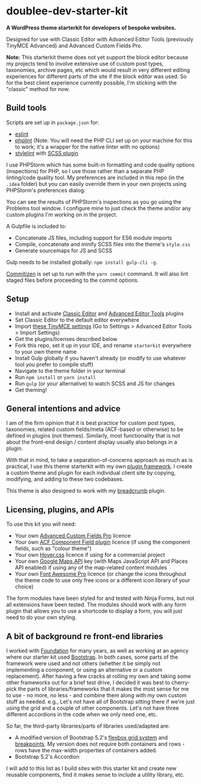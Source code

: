 # doublee-dev-starter-kit

**A WordPress theme starterkit for developers of bespoke websites.**

Designed for use with Classic Editor with Advanced Editor Tools (previously TinyMCE Advanced) and Advanced Custom Fields Pro.

**Note:** This starterkit theme does not yet support the block editor because my projects tend to involve extensive use of
custom post types, taxonomies, archive pages, etc which would result in very different editing experiences for
different parts of the site if the block editor was used. So for the best client experience currently possible,
I'm sticking with the "classic" method for now.

## Build tools 

Scripts are set up in `package.json` for:

- [eslint](https://eslint.org)
- [phplint](https://www.npmjs.com/package/phplint) (Note: You will need the PHP CLI set up on your machine for this to
  work; it's a wrapper for the native linter with no options)
- [stylelint](https://stylelint.io/) with [SCSS plugin](https://www.npmjs.com/package/stylelint-scss)

I use PHPStorm which has some built-in formatting and code quality options (inspections) for PHP, so I use those rather
than a separate PHP linting/code quality tool. My preferences are included in this repo (in the `.idea` folder) but you
can easily override them in your own projects using PHPStorm's preferences dialog.

You can see the results of PHPStorm's inspections as you go using the Problems tool window. I configure mine to just
check the theme and/or any custom plugins I'm working on in the project.

A Gulpfile is included to:

- Concatenate JS files, including support for ES6 module imports
- Compile, concatenate and minify SCSS files into the theme's `style.css`
- Generate sourcemaps for JS and SCSS

Gulp needs to be installed globally: `npm install gulp-cli -g`.

[Commitizen](https://github.com/commitizen/cz-cli) is set up to run with the `yarn commit` command.
It will also lint staged files before proceeding to the commit options.

## Setup

- Install and activate [Classic Editor](https://wordpress.org/plugins/classic-editor/) and [Advanced Editor Tools](https://wordpress.org/plugins/tinymce-advanced/) plugins
- Set Classic Editor to the default editor everywhere
- Import [these TinyMCE settings](setup/tinymce-settings.json) (Go to Settings > Advanced Editor Tools > Import Settings)
- Get the plugins/licenses described below
- Fork this repo, set it up in your IDE, and rename `starterkit` everywhere to your own theme name
- Install Gulp globally if you haven't already (or modify to use whatever tool you prefer to compile stuff)
- Navigate to the theme folder in your terminal
- Run `npm install` or `yarn install`
- Run `gulp` (or your alternative) to watch SCSS and JS for changes
- Get theming!

## General intentions and advice

I am of the firm opinion that it is best practice for custom post types, taxonomies, related custom fields/meta (ACF-based or otherwise) to be defined in plugins (not themes). Similarly, most functionality that is not about the front-end design / content display usually also belongs in a plugin.

With that in mind, to take a separation-of-concerns approach as much as is practical, I use this theme starterkit with my own [plugin framework](https://github.com/doubleedesign/doublee-plugin-framework). I create a custom theme and plugin for each individual client site by copying, modifying, and adding to these two codebases.

This theme is also designed to work with my [breadcrumb](https://github.com/doubleedesign/breadcrumbs-doublee) plugin.

## Licensing, plugins, and APIs

To use this kit you will need:
- Your own [Advanced Custom Fields Pro](https://www.advancedcustomfields.com/pro/) licence
- Your own [ACF Component Field plugin](https://acf-component-field.gummi.io/) licence (if using the component fields, such as "colour theme")
- Your own [Hover.css](https://ianlunn.github.io/Hover/) licence if using for a commercial project
- Your own [Google Maps API](https://developers.google.com/maps/documentation/javascript/get-api-key) key (with Maps JavaScript API and Places API enabled) if using any of the map-related content modules
- Your own [Font Awesome Pro](https://fontawesome.com/) licence (or change the icons throughout the theme code to use only free icons or a different icon library of your choice)

The form modules have been styled for and tested with Ninja Forms, but not all extensions have been tested. The modules should work with any form plugin that allows you to use a shortcode to display a form, you will just need to do your own styling.

## A bit of background re front-end libraries

I worked with [Foundation](https://get.foundation/) for many years, as well as working at an agency where our starter
kit
used [Bootstrap](https://getbootstrap.com/). In both cases, some parts of the framework were used and not others
(whether it be simply not implementing a component, or using an alternative or a custom replacement).
After having a few cracks at rolling my own and taking some other frameworks out for a brief test drive,
I decided it was best to cherry-pick the parts of libraries/frameworks that it makes the most sense for me to use - no
more, no less -
and combine them along with my own custom stuff as needed.
e.g., Let's not have all of Bootstrap sitting there if we're just using the grid and a couple of other components. Let's
not have three different accordions in the code when we only need one, etc.

So far, the third-party libraries/parts of libraries used/adapted are:

- A modified version of Bootstrap 5.2's [flexbox grid system](https://getbootstrap.com/docs/5.2/layout/grid/)
  and [breakpoints](https://getbootstrap.com/docs/5.2/layout/breakpoints/). My version does not require both containers
  and rows - rows have the max-width
  properties of containers added.
- Bootstrap 5.2's Accordion

I will add to this list as I build sites with this starter kit and create new reusable components, find it makes sense
to include a utility library, etc.
